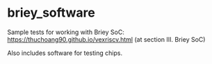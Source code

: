# briey_software

Sample tests for working with Briey SoC: https://thuchoang90.github.io/vexriscv.html (at section III. Briey SoC)

Also includes software for testing chips.
